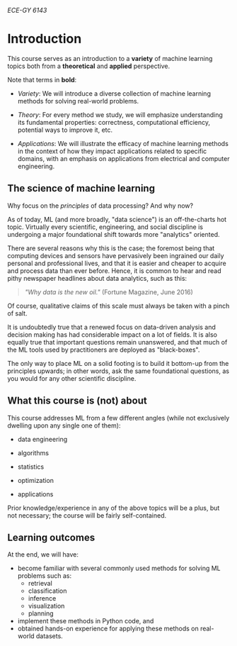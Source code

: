 _ECE-GY 6143_

# Introduction

This course serves as an introduction to a **variety** of machine learning topics both from a **theoretical** and **applied** perspective.

Note that terms in **bold**:

* *Variety*: We will introduce a diverse collection of machine learning methods for solving real-world problems.

* *Theory*: For every method we study, we will emphasize understanding its fundamental properties: correctness, computational efficiency, potential ways to improve it, etc.

* *Applications*: We will illustrate the efficacy of machine learning methods in the context of how they impact applications related to specific domains, with an emphasis on applications from electrical and computer engineering.

## The science of machine learning

Why focus on the *principles* of data processing? And why now?

As of today, ML (and more broadly, "data science") is an off-the-charts hot topic. Virtually every scientific, engineering, and social discipline is undergoing a major foundational shift towards more "analytics" oriented.

There are several reasons why this is the case; the foremost being that computing devices and sensors have  pervasively been ingrained our daily personal and professional lives, and that it is easier and cheaper to acquire and process data than ever before. Hence, it is common to hear and read pithy newspaper headlines about data analytics, such as this:

> _"Why data is the new oil."_ (Fortune Magazine, June 2016)

Of course, qualitative claims of this scale must always be taken with a pinch of salt.

It is undoubtedly true that a renewed focus on data-driven analysis and decision making has had considerable impact on a lot of fields. It is also equally true that important questions remain unanswered, and that much of the ML tools used by practitioners are deployed as "black-boxes".

The only way to place ML on a solid footing is to build it bottom-up from the principles upwards; in other words, ask the same foundational questions, as you would for any other scientific discipline.

## What this course is (not) about

This course addresses ML from a few different angles (while not exclusively dwelling upon any single one of them):

- data engineering

- algorithms

- statistics

- optimization

- applications

Prior knowledge/experience in any of the above topics will be a plus, but not necessary; the course will be fairly self-contained.

## Learning outcomes

At the end, we will have:

* become familiar with several commonly used methods for solving ML problems such as:
    - retrieval
    - classification
    - inference
    - visualization
    - planning
* implement these methods in Python code, and
* obtained hands-on experience for applying these methods on real-world datasets.
